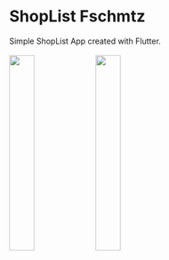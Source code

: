 # ShopList Fschmtz

Simple ShopList App created with Flutter.
<br>
<br>
<img src="https://user-images.githubusercontent.com/21291813/119270705-606ab980-bbd4-11eb-8042-897ee97053ac.png" width="30%"></img> <img src="https://user-images.githubusercontent.com/21291813/119270708-62cd1380-bbd4-11eb-9012-33388339582b.png" width="30%"></img> 

